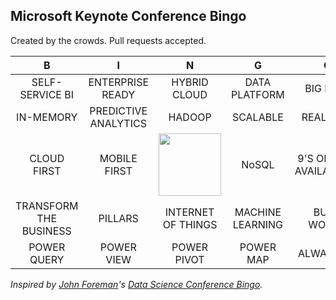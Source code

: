 ## Microsoft Keynote Conference Bingo



Created by the crowds. Pull requests accepted.


| B                | I                       | N                                                       | G                                                   | O                    |  
| :-----------:    | :-------------:         | :-------------:                                         | :-------------:                                     | :-------------:      |  
| SELF-SERVICE BI  | ENTERPRISE READY                  | HYBRID CLOUD                                   | DATA PLATFORM | BIG DATA          |  
| IN-MEMORY    | PREDICTIVE ANALYTICS | HADOOP                                      | SCALABLE                                   | REAL TIME                 |  
| CLOUD FIRST         | MOBILE FIRST                | <a href="http://azure.microsoft.com/en-us/"><img src="http://www.winbeta.org/sites/default/files/news/azure.jpg" width="100" ></a> | NoSQL                                               | 9'S OF HIGH AVAILABILITY |  
| TRANSFORM THE BUSINESS     | PILLARS          | INTERNET OF THINGS                                                   | MACHINE LEARNING                                              | BUCK WOODY            |  
| POWER QUERY      | POWER VIEW      | POWER PIVOT                                                | POWER MAP                                        | ALWAYS ON     |  



*Inspired by [John Foreman](https://twitter.com/John4man)'s [Data Science Conference Bingo](https://github.com/tdhopper/Data-Science-Conference-Bingo).*
